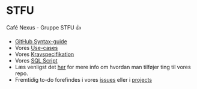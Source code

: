 # STFU
Café Nexus - Gruppe STFU :+1: 

- [GitHub Syntax-guide](https://help.github.com/articles/basic-writing-and-formatting-syntax)
- Vores [Use-cases](https://github.com/Distribuerede-Systemer-2017/STFU/blob/master/USE_CASES.md) 
- Vores [Kravspecifikation](https://github.com/Distribuerede-Systemer-2017/STFU/blob/master/KRAVSPEC.md) 
- Vores [SQL Script](https://github.com/Pewtro/STFU/blob/master/sql.sql)
- Læs venligst det [her](https://github.com/Distribuerede-Systemer-2017/STFU/blob/master/CONTRIBUTING.md) for mere info om hvordan man tilføjer ting til vores repo.
- Fremtidig to-do forefindes i vores [issues](https://github.com/Distribuerede-Systemer-2017/STFU/issues) eller i [projects](https://github.com/Distribuerede-Systemer-2017/STFU/projects)

